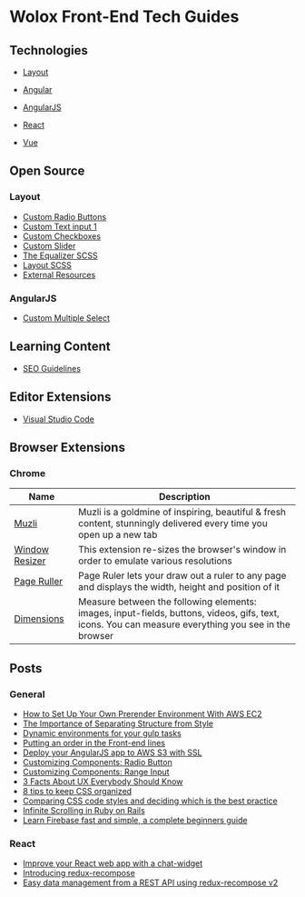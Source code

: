 # Wolox Front-End Tech Guides

## Technologies

- [Layout](./layout/)

- [Angular](./angular/)

- [AngularJS](./angular-js/)

- [React](./react/)

- [Vue](./vue/)

## Open Source

### Layout

- [Custom Radio Buttons](https://codepen.io/SKOLZ/pen/vNvNKW)
- [Custom Text input 1](https://codepen.io/SKOLZ/pen/mBJeee)
- [Custom Checkboxes](https://codepen.io/SKOLZ/pen/ZXGbQo)
- [Custom Slider](https://codepen.io/SKOLZ/pen/jbvaEb)
- [The Equalizer SCSS](https://codepen.io/SKOLZ/pen/pWJjRL)
- [Layout SCSS](https://codepen.io/SKOLZ/pen/KXpBXZ)
- [External Resources](./docs/style-guide.md#external-resources)

### AngularJS

- [Custom Multiple Select](https://codepen.io/SKOLZ/pen/PJqPGG)

## Learning Content

- [SEO Guidelines](./docs/seo-guide.md)

## Editor Extensions

- [Visual Studio Code](./docs/text-editors.md#vscode)

## Browser Extensions

### Chrome

| Name | Description |
|------|-------------|
|[Muzli](http://muz.li/join/)|Muzli is a goldmine of inspiring, beautiful & fresh content,  stunningly delivered every time you open up a new tab|
|[Window Resizer](https://chrome.google.com/webstore/detail/window-resizer/kkelicaakdanhinjdeammmilcgefonfh?hl=en)|This extension re-sizes the browser's window in order to emulate various resolutions|
|[Page Ruller](https://chrome.google.com/webstore/detail/page-ruler/emliamioobfffbgcfdchabfibonehkme)|Page Ruler lets your draw out a ruler to any page and displays the width, height and position of it|
|[Dimensions](http://felixniklas.com/dimensions/)|Measure between the following elements: images, input-fields, buttons, videos, gifs, text, icons. You can measure everything you see in the browser|

## Posts

### General

- [How to Set Up Your Own Prerender Environment With AWS EC2](https://medium.com/wolox-driving-innovation/how-to-set-up-your-own-prerender-environment-with-aws-ec2-a14451f857bf)
- [The Importance of Separating Structure from Style](https://medium.com/wolox-driving-innovation/the-importance-of-separating-structure-from-style-afdf52335254)
- [Dynamic environments for your gulp tasks](https://medium.com/wolox-driving-innovation/dynamic-environments-for-your-gulp-tasks-27fada475c7e)
- [Putting an order in the Front-end lines](https://medium.com/wolox-driving-innovation/putting-order-in-the-front-end-lines-e6d10bf989f8)
- [Deploy your AngularJS app to AWS S3 with SSL](https://medium.com/wolox-driving-innovation/deploy-your-angularjs-app-to-aws-s3-with-ssl-3635a62533ab)
- [Customizing Components: Radio Button](https://medium.com/wolox-driving-innovation/radio-button-a4b2ddeebd76)
- [Customizing Components: Range Input](https://medium.com/wolox-driving-innovation/customizing-components-range-input-fe77b0ad44e2)
- [3 Facts About UX Everybody Should Know](https://medium.com/wolox-driving-innovation/with-user-experience-ux-being-a-central-part-of-todays-tech-world-there-are-many-misconceptions-db4f8a813cb8)
- [8 tips to keep CSS organized](https://medium.com/wolox-driving-innovation/8-tips-to-keep-css-organized-1c7e0bcaa905)
- [Comparing CSS code styles and deciding which is the best practice](https://medium.com/wolox-driving-innovation/comparing-css-code-styles-and-deciding-which-is-the-best-practice-360a8e058988)
- [Infinite Scrolling in Ruby on Rails](https://medium.com/wolox-driving-innovation/infinite-scrolling-ruby-on-rails-3fcd3bac0f75)
- [Learn Firebase fast and simple, a complete beginners guide](https://medium.com/wolox-driving-innovation/fighting-back-fire-with-firebase-dc3e47021a81)

### React

- [Improve your React web app with a chat-widget](https://medium.com/wolox-driving-innovation/improve-your-react-web-app-with-a-chat-widget-14a1792902df)
- [Introducing redux-recompose](https://medium.com/wolox-driving-innovation/932e746b0198)
- [Easy data management from a REST API using redux-recompose v2](https://medium.com/wolox-driving-innovation/easy-data-management-from-a-rest-api-using-redux-recompose-v2-7c4dc5323445)
